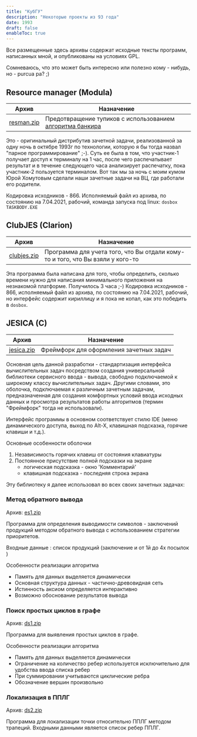 ```yaml
---
title: "КубГУ"
description: "Некоторые проекты из 93 года"
date: 1993
draft: false
enableToc: true
---
```


Все размещенные здесь архивы содержат исходные тексты программ, написанных мной, и
опубликованы на условиях GPL.

Сомневаюсь, что это может быть интересно или полезно кому - нибудь, но - purcua pa? ;)

## Resource manager (Modula)
 Архив |  Назначение
 -- | --
[resman.zip](/src/1993/resman.zip) | Предотвращение тупиков с использованием [алгоритма банкира](https://infopedia.su/15x8a44.html)

Это - оригинальный дистрибутив зачетной задачи, реализованной за одну ночь в октябре 1993г по технологии, которую я бы тогда назвал "парное программирование" ;-). Суть ее была в том, что участник-1 получает доступ к терминалу на 1 час, после чего распечатывает результат и в течение следующего часа анализирует распечатку, пока участник-2 пользуется терминалом. Вот так мы за ночь с моим кумом Юрой Хомутовым сделали наши зачетные задачи на ВЦ, где работали его родители.

Кодировка исходников - 866. Исполняемый файл из архива, по состоянию на 7.04.2021, рабочий, команда запуска под linux: `dosbox TASKBODY.EXE`

## ClubJES (Clarion)

 Архив |  Назначение
 -- | --
[clubjes.zip](/src/1993/clubjes.zip) | Программа для учета того, что Вы отдали кому-то и того, что Вы взяли у кого-то

Эта программа была написана для того, чтобы определить, сколько времени нужно для написания минимального приложения на незнакомой платформе. Получилось 3 часа ;-)
Кодировка исходников - 866, исполняемый файл из архива, по состоянию на 7.04.2021, рабочий, но интерфейс содержит кириллицу и я пока не копал, как это победить в `dosbox`.

## JESICA (C)

 Архив |  Назначение
 -- | --
[jesica.zip](/src/1993/jesica.zip) | Фреймфорк для оформления зачетных задач

Основная  цель  данной   разработки - стандартизация интерфейса  вычислительных  задач посредством создания универсальной  библиотеки сервисного  ввода - вывода, свободно подключаемой к широкому классу вычислительных задач. Другими словами, это оболочка, подключаемая к различным зачетным задачам, предназначенная для создания комфортных условий  ввода  исходных  данных и просмотра результатов работы алгоритмов (термин "Фреймфорк" тогда не использовали).

Интерфейс программы в основном соответствует стилю IDE (меню динамического  доступа,  выход по Alt-X, клавишная подсказка, горячие клавиши и т.д.).

Основные особенности оболочки

1. Независимость горячих клавиш от состояния клавиатуры
2. Постоянное присутствие полной подсказки на экране
    * логическая подсказка - окно 'Комментарий'
    * клавишная  подсказка - последняя строка экрана  

Эту библиотеку я далее использовал во всех своих зачетных задачах:

### Метод обратного вывода

Архив: [es1.zip](/src/1993/es1.zip)

Программа для определения выводимости символов - заключений продукций методом обратного вывода с использованием стратегии приоритетов.

Входные данные : список продукций (заключение и от 1й до 4х посылок )

Особенности реализации алгоритма

* Память для данных выделяется динамически
* Основная структура данных - частично-древовидная сеть
* Истинность аксиом определяется интерактивно
* Возможно обоснование результатов вывода

### Поиск простых циклов в графе

Архив: [ds1.zip](/src/1993/ds1.zip)

Программа для выявления простых циклов в графе.

Особенности реализации алгоритма

* Память для данных выделяется динамически
* Ограничение на количество  ребер  используется исключительно для удобства ввода списка ребер
* При суммировании учитываются циклические ребра
* Обозначение вершин произвольно

### Локализация в ППЛГ

Архив: [ds2.zip](/src/1993/ds2.zip)

Программа для  локализации точки относительно ППЛГ методом трапеций. Входными данными является список ребер ППЛГ.
